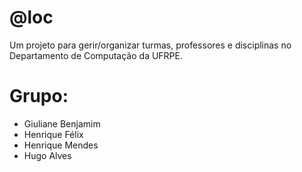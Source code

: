 # @loc

Um projeto para gerir/organizar turmas, professores e disciplinas no Departamento de Computação da UFRPE.

 # Grupo: 
 
 * Giuliane Benjamim
 * Henrique Félix
 * Henrique Mendes
 * Hugo Alves

